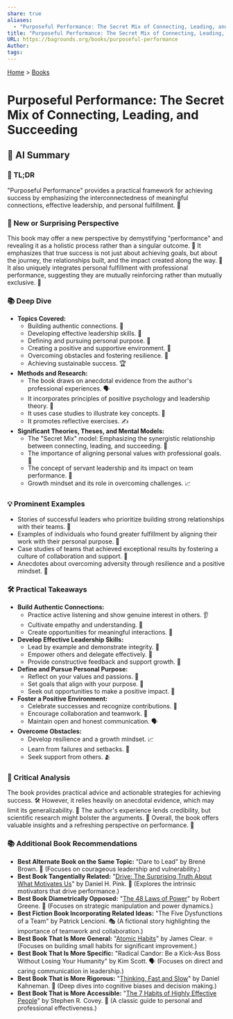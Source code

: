 ```yaml
---
share: true
aliases:
  - "Purposeful Performance: The Secret Mix of Connecting, Leading, and Succeeding"
title: "Purposeful Performance: The Secret Mix of Connecting, Leading, and Succeeding"
URL: https://bagrounds.org/books/purposeful-performance
Author: 
tags: 
---
```

[Home](../index.md) > [Books](./index.md)  
# Purposeful Performance: The Secret Mix of Connecting, Leading, and Succeeding  
## 🤖 AI Summary  
### 🚀 TL;DR  
  
"Purposeful Performance" provides a practical framework for achieving success by emphasizing the interconnectedness of meaningful connections, effective leadership, and personal fulfillment. 🌟  
  
### 🤯 New or Surprising Perspective  
  
This book may offer a new perspective by demystifying "performance" and revealing it as a holistic process rather than a singular outcome. 🧐 It emphasizes that true success is not just about achieving goals, but about the journey, the relationships built, and the impact created along the way. 🤯 It also uniquely integrates personal fulfillment with professional performance, suggesting they are mutually reinforcing rather than mutually exclusive. 🤝  
  
### 📚 Deep Dive  
  
* **Topics Covered:**  
    * Building authentic connections. 🤝  
    * Developing effective leadership skills. 👑  
    * Defining and pursuing personal purpose. 🎯  
    * Creating a positive and supportive environment. 🌱  
    * Overcoming obstacles and fostering resilience. 💪  
    * Achieving sustainable success. 🏆  
* **Methods and Research:**  
    * The book draws on anecdotal evidence from the author's professional experiences. 🗣️  
    * It incorporates principles of positive psychology and leadership theory. 🧠  
    * It uses case studies to illustrate key concepts. 📖  
    * It promotes reflective exercises. ✍️  
* **Significant Theories, Theses, and Mental Models:**  
    * The "Secret Mix" model: Emphasizing the synergistic relationship between connecting, leading, and succeeding. 🔄  
    * The importance of aligning personal values with professional goals. 🧭  
    * The concept of servant leadership and its impact on team performance. 🤲  
    * Growth mindset and its role in overcoming challenges. 📈  
  
### 💡 Prominent Examples  
  
* Stories of successful leaders who prioritize building strong relationships with their teams. 👥  
* Examples of individuals who found greater fulfillment by aligning their work with their personal purpose. 💖  
* Case studies of teams that achieved exceptional results by fostering a culture of collaboration and support. 🤝  
* Anecdotes about overcoming adversity through resilience and a positive mindset. 🥳  
  
### 🛠️ Practical Takeaways  
  
* **Build Authentic Connections:**  
    * Practice active listening and show genuine interest in others. 👂  
    * Cultivate empathy and understanding. 🤗  
    * Create opportunities for meaningful interactions. 💬  
* **Develop Effective Leadership Skills:**  
    * Lead by example and demonstrate integrity. 👑  
    * Empower others and delegate effectively. 🚀  
    * Provide constructive feedback and support growth. 🌱  
* **Define and Pursue Personal Purpose:**  
    * Reflect on your values and passions. 🧭  
    * Set goals that align with your purpose. 🎯  
    * Seek out opportunities to make a positive impact. 💖  
* **Foster a Positive Environment:**  
    * Celebrate successes and recognize contributions. 🎉  
    * Encourage collaboration and teamwork. 🤝  
    * Maintain open and honest communication. 🗣️  
* **Overcome Obstacles:**  
    * Develop resilience and a growth mindset. 📈  
    * Learn from failures and setbacks. 🧠  
    * Seek support from others. 🫂  
  
### 🧐 Critical Analysis  
  
The book provides practical advice and actionable strategies for achieving success. 🛠️ However, it relies heavily on anecdotal evidence, which may limit its generalizability. 🧐 The author's experience lends credibility, but scientific research might bolster the arguments. 🔬 Overall, the book offers valuable insights and a refreshing perspective on performance. 🌟  
  
### 📚 Additional Book Recommendations  
  
* **Best Alternate Book on the Same Topic:** "Dare to Lead" by Brené Brown. 👑 (Focuses on courageous leadership and vulnerability.)  
* **Best Book Tangentially Related:** "[Drive: The Surprising Truth About What Motivates Us](./drive-the-surprising-truth-about-what-motivates-us.md)" by Daniel H. Pink. 🚗 (Explores the intrinsic motivators that drive performance.)  
* **Best Book Diametrically Opposed:** "[The 48 Laws of Power](./the-48-laws-of-power.md)" by Robert Greene. 🐍 (Focuses on strategic manipulation and power dynamics.)  
* **Best Fiction Book Incorporating Related Ideas:** "The Five Dysfunctions of a Team" by Patrick Lencioni. 🎭 (A fictional story highlighting the importance of teamwork and collaboration.)  
* **Best Book That Is More General:** "[Atomic Habits](./atomic-habits.md)" by James Clear. ⚛️ (Focuses on building small habits for significant improvement.)  
* **Best Book That Is More Specific:** "Radical Candor: Be a Kick-Ass Boss Without Losing Your Humanity" by Kim Scott. 🗣️ (Focuses on direct and caring communication in leadership.)  
* **Best Book That is More Rigorous:** "[Thinking, Fast and Slow](./thinking-fast-and-slow.md)" by Daniel Kahneman. 🧠 (Deep dives into cognitive biases and decision making.)  
* **Best Book That is More Accessible:** "[The 7 Habits of Highly Effective People](./the-7-habits-of-highly-effective-people.md)" by Stephen R. Covey. 🌟 (A classic guide to personal and professional effectiveness.)  
